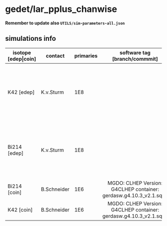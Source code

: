 # gedet/lar_pplus_chanwise
**Remember to update also `UTILS/sim-parameters-all.json`**

## simulations info

| isotope \[edep\|coin\] | contact   | primaries | software tag \[branch/commmit\]  | notes            |
| ---------------------- | --------- | --------- | :------------------------------: | ---------------- |
|  K42 \[edep\]          | K.v.Sturm | 1E8       |                                  | Events simulated homogeneously in the simulated lar volume, if you add all channels you get 1E8 primaries |
|  Bi214 \[edep\]        | K.v.Sturm | 1E8       |                                  | Events simulated homogeneously in the simulated lar volume, if you add all channels you get 1E8 primaries |
|  Bi214 \[coin\]        | B.Schneider| 1E6      | MGDO: CLHEP Version: G4CLHEP container: gerdasw.g4.10.3_v2.1.sqsh | 1E6 primaries per channel | |
|  K42 \[coin\]          | B.Schneider| 1E6      | MGDO: CLHEP Version: G4CLHEP container: gerdasw.g4.10.3_v2.1.sqsh | 1E6 primaries per channel | |
